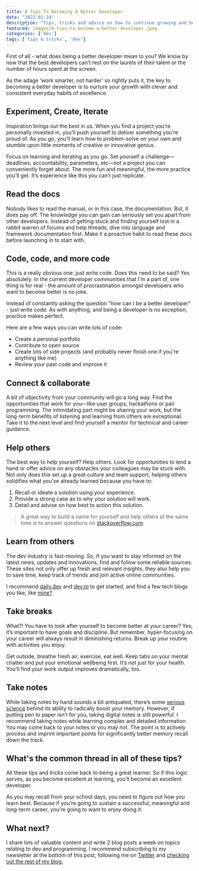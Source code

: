 ```yaml
---
title: 8 Tips To Becoming A Better Developer
date: "2022-01-24"
description: "Tips, tricks and advice on how to continue growing and become a better developer, day-by-day."
featured: images/8-tips-to-become-a-better-developer.jpeg
categories: ['dev']
tags: ['tips & tricks', 'dev']
---
```


First of all - what does being a better developer mean to you? We know by now that the best developers can’t rest on the laurels of their talent or the number of hours spent at the screen. 

As the adage ‘work smarter, not harder’ so rightly puts it, the key to becoming a better developer is to nurture your growth with clever and consistent everyday habits of excellence.

## Experiment, Create, Iterate

Inspiration brings out the best in us. When you find a project you’re personally invested in, you’ll push yourself to deliver something you’re proud of. As you go, you’ll learn how to problem-solve on your own and stumble upon little moments of creative or innovative genius. 

Focus on learning and iterating as you go. Set yourself a challenge—deadlines, accountability, parameters, etc—not a project you can conveniently forget about. The more fun and meaningful, the more practice you’ll get. It’s experience like this you can’t just replicate.

## Read the docs

Nobody likes to read the manual, or in this case, the documentation. But, it does pay off. The knowledge you can gain can seriously set you apart from other developers. Instead of getting stuck and finding yourself lost in a rabbit warren of forums and help threads, dive into language and framework documentation first. Make it a proactive habit to read these docs before launching in to start with.

## Code, code, and more code

This is a really obvious one: just write code. Does this need to be said? Yes absolutely. In the current developer communities that I'm a part of, one thing is for real - the amount of procrastination amongst developers who want to become better is no joke.

Instead of constantly asking the question "how can I be a better developer" - just write code. As with anything, and being a developer is no exception, practice makes perfect.

Here are a few ways you can write lots of code:

- Create a personal portfolio
- Contribute to open source
- Create lots of side projects (and probably never finish one if you're anything like me)
- Review your past code and improve it

## Connect & collaborate

A bit of objectivity from your community will go a long way. Find the opportunities that work for you—like user groups, hackathons or pair programming. The intimidating part might be sharing your work, but the long-term benefits of listening and learning from others are exceptional. Take it to the next level and find yourself a mentor for technical and career guidance.

## Help others

The best way to help yourself? Help others. Look for opportunities to lend a hand or offer advice on any obstacles your colleagues may be stuck with. Not only does this set up a great culture and team support, helping others solidifies what you’ve already learned because you have to:

1. Recall or ideate a solution using your experience.
2. Provide a strong case as to why your solution will work.
3. Detail and advise on how best to action this solution.

> A great way to build a name for yourself and help others at the same time is to answer questions on  [stackoverflow.com](https://stackoverflow.com/).

## Learn from others

The dev industry is fast-moving. So, if you want to stay informed on the latest news, updates and innovations, find and follow some reliable sources. These sites not only offer up fresh and relevant insights, they also help you to save time, keep track of trends and join active online communities.

I recommend [daily.dev](https://daily.dev/) and [dev.to](https://dev.to/) to get started, and find a few tech blogs you like, like [mine?](https://joelmale.com/blog)

## Take breaks

What?! You have to look after yourself to become better at your career? Yes, it’s important to have goals and discipline. But remember, hyper-focusing on your career will always result in diminishing returns. Break up your routine with activities you enjoy.

Get outside, breathe fresh air, exercise, eat well. Keep tabs on your mental chatter and put your emotional wellbeing first. It’s not just for your health. You’ll find your work output improves dramatically, too.

## Take notes

While taking notes by hand sounds a bit antiquated, there’s some [serious science](https://theconversation.com/note-taking-by-hand-a-powerful-tool-to-support-memory-144049) behind its ability to radically boost your memory. However, if putting pen to paper isn’t for you, taking digital notes is still powerful. I recommend taking notes while learning complex and detailed information. You may come back to your notes or you may not. The point is to actively process and imprint important points for significantly better memory recall down the track.

## What's the common thread in all of these tips?

All these tips and tricks come back to being a great learner. So if this logic serves, as you become excellent at learning, you’ll become an excellent developer. 

As you may recall from your school days, you need to figure out how you learn best. Because if you’re going to sustain a successful, meaningful and long-term career, you’re going to want to enjoy doing it. 

## What next?

I share lots of valuable content and write 2 blog posts a week on topics relating to dev and programming. I recommend subscribing to my newsletter at the bottom of this post, following me on [Twitter](https://twitter.com/joelwmale) and [checking out the rest of my blog.](https://joelmale.com/blog)